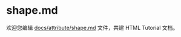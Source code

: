 shape.md
===

欢迎您编辑 <a target="__blank" href="https://github.com/jaywcjlove/html-tutorial/blob/main/docs/attribute/shape.md">docs/attribute/shape.md</a> 文件，共建 HTML Tutorial 文档。